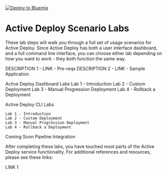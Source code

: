 [![Deploy to Bluemix](https://bluemix.net/deploy/button.png)](https://bluemix.net/deploy?repository=https://github.com/IBM-Bluemix/active-deploy-lab)

# Active Deploy Scenario Labs

These lab steps will walk you through a full set of usage scenarios for Active Deploy. Since Active Deploy has both a user interface dashboard, and a full command line interface, you can choose either lab depending on how you want to work - they both function the same way.

DESCRIPTION 1 - LINK - Pre-reqs
DESCRIPTION 2 - LINK - Sample Application

Active Deploy Dashboard Labs
	Lab 1 - Introduction
	Lab 2 - Custom Deployment
	Lab 3 - Manual Progression Deployment
	Lab 4 - Rollback a Deployment

Active Deploy CLI Labs

	Lab 1 - Introduction
	Lab 2 - Custom Deployment
	Lab 3 - Manual Progression Deployment
	Lab 4 - Rollback a Deployment

Coming Soon
	Pipeline Integration

After completing these labs, you have touched most parts of the Active Deploy service functionality. For additional references and resources, please see these links:

LINK 1
